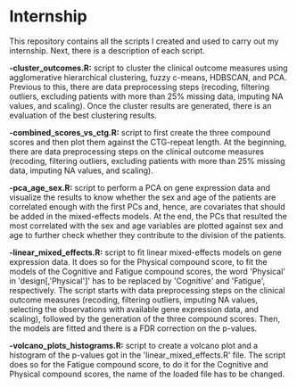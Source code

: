 # Internship
This repository contains all the scripts I created and used to carry out my internship. Next, there is a description of each script.

**-cluster_outcomes.R:** script to cluster the clinical outcome measures using agglomerative hierarchical clustering, fuzzy c-means, HDBSCAN, and PCA. Previous to this, there are data preprocessing steps (recoding, filtering outliers, excluding patients with more than 25% missing data, imputing NA values, and scaling). Once the cluster results are generated, there is an evaluation of the best clustering results.

**-combined_scores_vs_ctg.R:** script to first create the three compound scores and then plot them against the CTG-repeat length. At the beginning, there are data preprocessing steps on the clinical outcome measures (recoding, filtering outliers, excluding patients with more than 25% missing data, imputing NA values, and scaling).

**-pca_age_sex.R:** script to perform a PCA on gene expression data and visualize the results to know whether the sex and age of the patients are correlated enough with the first PCs and, hence, are covariates that should be added in the mixed-effects models. At the end, the PCs that resulted the most correlated with the sex and age variables are plotted against sex and age to further check whether they contribute to the division of the patients.

**-linear_mixed_effects.R:** script to fit linear mixed-effects models on gene expression data. It does so for the Physical compound score, to fit the models of the Cognitive and Fatigue compound scores, the word 'Physical' in 'design[,'Physical']' has to be replaced by 'Cognitive' and 'Fatigue', respectively. The script starts with data preprocessing steps on the clinical outcome measures (recoding, filtering outliers, imputing NA values, selecting the observations with available gene expression data, and scaling), followed by the generation of the three compound scores. Then, the models are fitted and there is a FDR correction on the p-values.

**-volcano_plots_histograms.R:** script to create a volcano plot and a histogram of the p-values got in the 'linear_mixed_effects.R' file. The script does so for the Fatigue compound score, to do it for the Cognitive and Physical compound scores, the name of the loaded file has to be changed.
